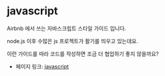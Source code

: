  # javascript

Airbnb 에서 쓰는 자바스크립트 스타일 가이드 입니다.

node.js 이후 수많은 js 프로젝트가 활기를 띄우고 있는데요.

이런 가이드를 따라 코드를 작성하면 조금 더 협업하기 좋지 않을까요?


 - 페이지 링크: [javascript](https://github.com/airbnb/javascript)
